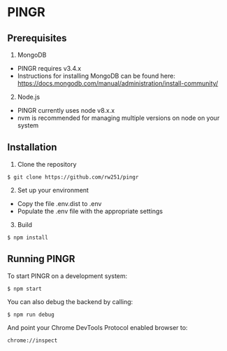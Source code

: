 # PINGR

## Prerequisites

1. MongoDB
  * PINGR requires v3.4.x
  * Instructions for installing MongoDB can be found here: https://docs.mongodb.com/manual/administration/install-community/

2. Node.js
  * PINGR currently uses node v8.x.x
  * nvm is recommended for managing multiple versions on node on your system

 
## Installation

1. Clone the repository

```
$ git clone https://github.com/rw251/pingr
```

2. Set up your environment

  * Copy the file .env.dist to .env 
  * Populate the .env file with the appropriate settings


3. Build

```
$ npm install 
```	

## Running PINGR

To start PINGR on a development system:

```
$ npm start
```

You can also debug the backend by calling:

```
$ npm run debug 
```

And point your Chrome DevTools Protocol enabled browser to:

```
chrome://inspect
```
